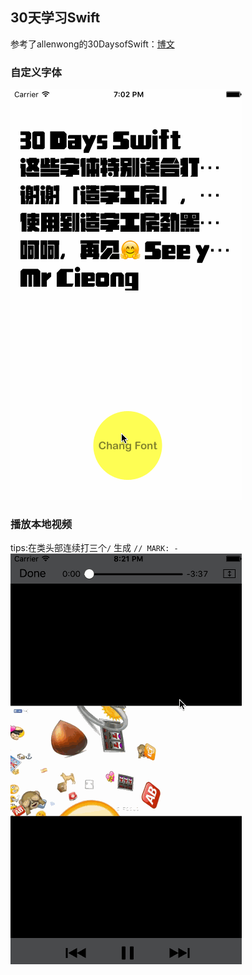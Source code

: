 ## 30天学习Swift

参考了allenwong的30DaysofSwift：[博文](http://weibo.com/ttarticle/p/show?id=2309403942494873235448)

### 自定义字体
![](https://github.com/MrCieong/MC30DaysOfSwift/blob/master/gif/ChangFont.gif)

### 播放本地视频
tips:在类头部连续打三个`/` 生成 `// MARK: - `
![](https://github.com/MrCieong/MC30DaysOfSwift/blob/master/gif/PlayLocalVideo.gif)